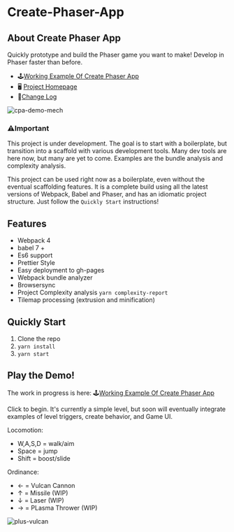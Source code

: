 # Create-Phaser-App

## About Create Phaser App

Quickly prototype and build the Phaser game you want to make! Develop in Phaser faster than before.

-   🕹️[Working Example Of Create Phaser App](https://simiancraft.github.io/create-phaser-app/)
-   🖥️ [Project Homepage](https://github.com/simiancraft/create-phaser-app)
-   📅[Change Log](https://github.com/simiancraft/create-phaser-app/blob/master/CHANGELOG.md)

![cpa-demo-mech](https://user-images.githubusercontent.com/954596/40955643-e0393dce-6850-11e8-8708-590dbf8f66cd.gif)

### ⚠️Important

This project is under development. The goal is to start with a boilerplate, but transition into a scaffold with various development tools. Many dev tools are here now, but many are yet to come. Examples are the bundle analysis and complexity analysis.

This project can be used right now as a boilerplate, even without the eventual scaffolding features. It is a complete build using all the latest versions of Webpack, Babel and Phaser, and has an idiomatic project structure. Just follow the `Quickly Start` instructions!

## Features

-   Webpack 4
-   babel 7 +
-   Es6 support
-   Prettier Style
-   Easy deployment to gh-pages
-   Webpack bundle analyzer
-   Browsersync
-   Project Complexity analysis `yarn complexity-report`
-   Tilemap processing (extrusion and minification)

## Quickly Start

1.  Clone the repo
2.  `yarn install`
3.  `yarn start`

## Play the Demo!

The work in progress is here:
🕹️[Working Example Of Create Phaser App](https://simiancraft.github.io/create-phaser-app/)

Click to begin.
It's currently a simple level, but soon will eventually integrate examples of level triggers, create behavior, and Game UI.

Locomotion:

-   W,A,S,D = walk/aim
-   Space = jump
-   Shift = boost/slide

Ordinance:

-   ← = Vulcan Cannon
-   ↑ = Missile (WIP)
-   ↓ = Laser (WIP)
-   → = PLasma Thrower (WIP)

![plus-vulcan](https://user-images.githubusercontent.com/954596/42060091-4b582690-7aeb-11e8-8456-3893f97b1098.gif)
